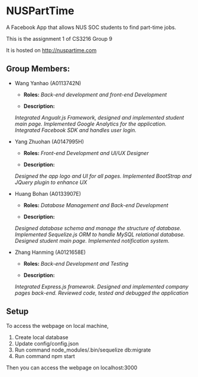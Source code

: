 # NUSPartTime
A Facebook App that allows NUS SOC students to find part-time jobs.

This is the assignment 1 of CS3216 Group 9

It is hosted on http://nuspartime.com

## Group Members:
* Wang Yanhao (A0113742N)

    + **Roles:** *Back-end development and front-end Development*

    + **Description:**

    *Integrated Angualr.js Framework, designed and implemented student main page. Implemented Google Analytics for the application. Integrated Facebook SDK and handles user login.*


* Yang Zhuohan (A0147995H)

    + **Roles:** *Front-end Development and UI/UX Designer*

    + **Description:**

    *Designed the app logo and UI for all pages. Implemented BootStrap and JQuery plugin to enhance UX*

* Huang Bohan (A0133907E)

    + **Roles:** *Database Management and Back-end Development*

    + **Description:**

    *Designed database schema and manage the structure of database. Implemented Sequelize.js ORM to handle MySQL relational database. Designed student main page. Implemented notification system.*

* Zhang Hanming (A0121658E)
    + **Roles:** *Back-end Development and Testing*

    + **Description:**  

    *Integrated Express.js framewrok. Designed and implemented company pages back-end. Reviewed code, tested and debugged the application*

## Setup
To access the webpage on local machine,
1. Create local database
2. Update config/config.json
3. Run command node_modules/.bin/sequelize db:migrate
4. Run command npm start

Then you can access the webpage on localhost:3000
